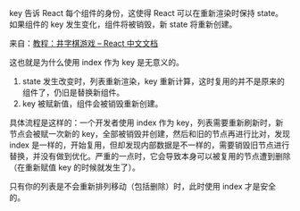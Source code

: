 key 告诉 React 每个组件的身份，这使得 React 可以在重新渲染时保持 state。如果组件的 key 发生变化，组件将被销毁，新 state 将重新创建。

来自：[教程：井字棋游戏 – React 中文文档](https://react.docschina.org/learn/tutorial-tic-tac-toe)

这也就是为什么使用 index 作为 key 是无意义的。
1. state 发生改变时，列表重新渲染，key 重新计算，这时复用的并不是原来的组件了，仍旧是替换新组件。
2. key 被赋新值，组件会被销毁重新创建。

具体流程是这样的：一个开发者使用 index 作为 key，列表需要重新刷新时，新节点会被赋一次新的 key，全部被销毁并创建，然后和旧的节点再进行比对，发现 index 是一样的，开始复用，但却发现内部数据是不一样的，需要销毁旧节点进行替换，并没有做到优化。严重的一点时，它会导致本身可以被复用的节点遭到删除（在重新赋值 key 的时候就发生了）。

只有你的列表是不会重新排列移动（包括删除）时，此时使用 index 才是安全的。